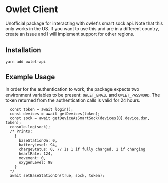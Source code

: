 # Owlet Client

Unofficial package for interacting with owlet's smart sock api. Note that this
only works in the US. If you want to use this and are in a different country,
create an issue and I will implement support for other regions.

## Installation

`yarn add owlet-api`

## Example Usage

In order for the authentication to work, the package expects two environment
variables to be present: `OWLET_EMAIL` and `OWLET_PASSWORD`. The token returned
from the authentication calls is valid for 24 hours.

```
  const token = await login();
  const devices = await getDevices(token);
  const sock = await getDeviceAsSmartSock(devices[0].device.dsn, token);
  console.log(sock);
  /* Prints:
    {
      baseStationOn: 0,
      batteryLevel: 94,
      chargeStatus: 0, // Is 1 if fully charged, 2 if charging
      heartRate: 124,
      movement: 0,
      oxygenLevel: 98
    }
  */
  await setBaseStationOn(true, sock, token);
```
